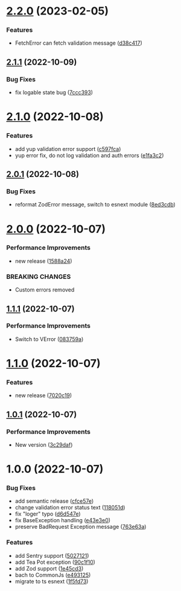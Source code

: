 # [2.2.0](https://github.com/advertikon/express-error-handler/compare/v2.1.1...v2.2.0) (2023-02-05)


### Features

* FetchError can fetch validation message ([d38c417](https://github.com/advertikon/express-error-handler/commit/d38c417bdcda930a57bdd6ccf427aa154a4f3559))

## [2.1.1](https://github.com/advertikon/express-error-handler/compare/v2.1.0...v2.1.1) (2022-10-09)


### Bug Fixes

* fix logable state bug ([7ccc393](https://github.com/advertikon/express-error-handler/commit/7ccc3935aa7377ac79e376c36ec2ea94dca4f9b8))

# [2.1.0](https://github.com/advertikon/express-error-handler/compare/v2.0.1...v2.1.0) (2022-10-08)


### Features

* add yup validation error support ([c597fca](https://github.com/advertikon/express-error-handler/commit/c597fca1298d0dad699f8994f6494b1108becac7))
* yup error fix, do not log validation and auth errors ([e1fa3c2](https://github.com/advertikon/express-error-handler/commit/e1fa3c27fcefa5c9844e9ebaab1bf54981ce40b5))

## [2.0.1](https://github.com/advertikon/express-error-handler/compare/v2.0.0...v2.0.1) (2022-10-08)


### Bug Fixes

* reformat ZodError message, switch to esnext module ([8ed3cdb](https://github.com/advertikon/express-error-handler/commit/8ed3cdbd60f3778f29a4288f240d7c49996c2945))

# [2.0.0](https://github.com/advertikon/express-error-handler/compare/v1.1.1...v2.0.0) (2022-10-07)


### Performance Improvements

* new release ([1588a24](https://github.com/advertikon/express-error-handler/commit/1588a2450b874493bd3d81f0be43b034a12a0aa3))


### BREAKING CHANGES

* Custom errors removed

## [1.1.1](https://github.com/advertikon/express-error-handler/compare/v1.1.0...v1.1.1) (2022-10-07)


### Performance Improvements

* Switch to VError ([083759a](https://github.com/advertikon/express-error-handler/commit/083759a2bb29fcb46ddb06eab5c0c27945bfd933))

# [1.1.0](https://github.com/advertikon/express-error-handler/compare/v1.0.1...v1.1.0) (2022-10-07)


### Features

* new release ([7020c19](https://github.com/advertikon/express-error-handler/commit/7020c196bad67e5b43c8658d9af040a732d2cd80))

## [1.0.1](https://github.com/advertikon/express-error-handler/compare/v1.0.0...v1.0.1) (2022-10-07)


### Performance Improvements

* New version ([3c29daf](https://github.com/advertikon/express-error-handler/commit/3c29daf00b93866d795be5d4f7bdbc5df1ef35a0))

# 1.0.0 (2022-10-07)


### Bug Fixes

* add semantic release ([cfce57e](https://github.com/advertikon/express-error-handler/commit/cfce57e640b40d842cc3138036cbdf11040ec344))
* change validation error status text ([118051d](https://github.com/advertikon/express-error-handler/commit/118051df07b79f31c930a233aa7b526ea975a29f))
* fix "loger" typo ([d6d547e](https://github.com/advertikon/express-error-handler/commit/d6d547e58980cc04f136b0d45216909c60924f1e))
* fix BaseException handling ([e43e3e0](https://github.com/advertikon/express-error-handler/commit/e43e3e0ad949e58ca9e6b999a62f55904399f3fa))
* preserve BadRequest Exception message ([763e63a](https://github.com/advertikon/express-error-handler/commit/763e63acf0d153bba275452bdc2b64665ba97cec))


### Features

* add Sentry support ([5027121](https://github.com/advertikon/express-error-handler/commit/5027121aa1b5bf71b5463126ec552415c400227e))
* add Tea Pot exception ([90c1f10](https://github.com/advertikon/express-error-handler/commit/90c1f10223c3a3b311623c3265c76618a04b614f))
* add Zod support ([1e45cd3](https://github.com/advertikon/express-error-handler/commit/1e45cd310eaf21c61222ddfc6b0cfb518d02f375))
* bach to CommonJs ([e493125](https://github.com/advertikon/express-error-handler/commit/e493125f123183867ccc673bdf53b12c9bd56139))
* migrate to ts esnext ([1f5fd73](https://github.com/advertikon/express-error-handler/commit/1f5fd73f13fb669d0615ecc722731df5ca0a7332))
